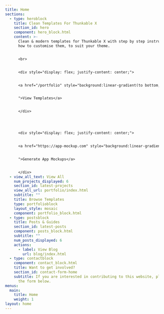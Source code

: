 ```yaml
---
title: Home
sections:
  - type: heroblock
    title: Clean Templates For Thunkable X
    section_id: hero
    component: hero_block.html
    content: >-
      Clean & modern templates for Thunkable X with step by step instructions on
      how to customise them, to suit your theme. 


      <br>


      <div style="display: flex; justify-content: center;">


      <a href="/portfolio" style="background:linear-gradient(to bottom, #0c8aea 5%, #0c8aea 100%); background-color:#0c8aea; border-radius:2px; border:1px solid #0c8aea; display:inline-block; cursor:pointer; color:#ffffff; font-family:Trebuchet MS; font-size:23px; font-weight:bold; padding:1px 1px; margin: 5px; text-decoration:none; width: 250px; text-align: center;


      ">View Templates</a>


      </div>




      <div style="display: flex; justify-content: center;">


      <a href="https://app-mockup.com" style="background:linear-gradient(to bottom, #0c8aea%, #0c8aea%); background-color:#0c8aea; border-radius:2px; border:1px solid #0c8aea; display:inline-block; cursor:pointer; color:#ffffff; font-family:Trebuchet MS; font-size:23px; font-weight:bold; padding:1px 1px; text-decoration:none; width: 250px; text-align: center;


      ">Generate App Mockups</a>


      </div>
  - view_all_text: View All
    num_projects_displayed: 6
    section_id: latest-projects
    view_all_url: portfolio/index.html
    subtitle: ""
    title: Browse Templates
    type: portfolioblock
    layout_style: mosaic
    component: portfolio_block.html
  - type: postsblock
    title: Posts & Guides
    section_id: latest-posts
    component: posts_block.html
    subtitle: ""
    num_posts_displayed: 6
    actions:
      - label: View Blog
        url: blog/index.html
  - type: contactblock
    component: contact_block.html
    title: Want to get involved?
    section_id: contact-form-home
    subtitle: If you are interested in contributing to this website, please fill out
      the form below.
menus:
  main:
    title: Home
    weight: 1
layout: home
---
```

